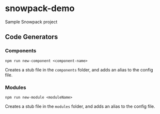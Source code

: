 # snowpack-demo
Sample Snowpack project

## Code Generators

### Components

    npm run new-component <component-name>

Creates a stub file in the `components` folder, and adds an alias to the 
config file.

### Modules

    npm run new-module <moduleName>

Creates a stub file in the `modules` folder, and adds an alias to the 
config file.

